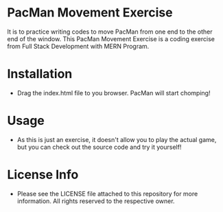 # PacMan Movement Exercise

It is to practice writing codes to move PacMan from one end to the other end of the window.
This PacMan Movement Exercise is a coding exercise from Full Stack Development with MERN Program.

# Installation
- Drag the index.html file to you browser. PacMan will start chomping!

# Usage
- As this is just an exercise, it doesn't allow you to play the actual game, but you can check out the source code and try it yourself!

# License Info
- Please see the LICENSE file attached to this repository for more information. All rights reserved to the respective owner.
